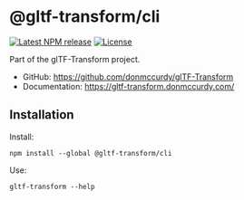# @gltf-transform/cli

[![Latest NPM release](https://img.shields.io/npm/v/@gltf-transform/cli.svg)](https://www.npmjs.com/package/@gltf-transform/cli)
[![License](https://img.shields.io/npm/l/@gltf-transform/core.svg)](https://github.com/donmccurdy/glTF-Transform/blob/master/LICENSE)

Part of the glTF-Transform project.

- GitHub: https://github.com/donmccurdy/glTF-Transform
- Documentation: https://gltf-transform.donmccurdy.com/

## Installation

Install:

```
npm install --global @gltf-transform/cli
```

Use:

```shell
gltf-transform --help
```

